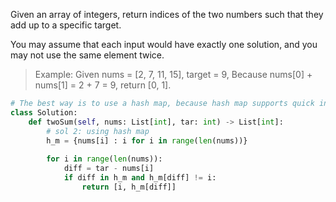 Given an array of integers, return indices of the two numbers such that they add up to a specific target.

You may assume that each input would have exactly one solution, and you may not use the same element twice.

> Example:
Given nums = [2, 7, 11, 15], target = 9,
Because nums[0] + nums[1] = 2 + 7 = 9,
return [0, 1].

```python
# The best way is to use a hash map, because hash map supports quick insertion and search
class Solution:
    def twoSum(self, nums: List[int], tar: int) -> List[int]:
        # sol 2: using hash map 
        h_m = {nums[i] : i for i in range(len(nums))}
        
        for i in range(len(nums)):
            diff = tar - nums[i]
            if diff in h_m and h_m[diff] != i:
                return [i, h_m[diff]]
```
